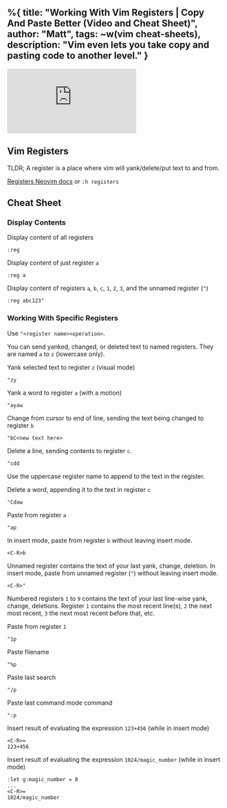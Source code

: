 %{
  title: "Working With Vim Registers | Copy And Paste Better (Video and Cheat Sheet)",
  author: "Matt",
  tags: ~w(vim cheat-sheets),
  description: "Vim even lets you take copy and pasting code to another level."
}
---
<iframe
    class="embedded-yt"
    src="https://www.youtube.com/embed/QVvrkwipr8g?rel=0"
    title="YouTube video player"
    frameborder="0"
    allow="accelerometer; autoplay; clipboard-write; encrypted-media; gyroscope; picture-in-picture; web-share"
    referrerpolicy="strict-origin-when-cross-origin"
    allowfullscreen
>
</iframe>

## Vim Registers
TLDR; A register is a place where vim will yank/delete/put text to and from.

[Registers Neovim docs](https://neovim.io/doc/user/change.html#registers) or `:h registers`

## Cheat Sheet

### Display Contents
Display content of all registers
```
:reg
```

Display content of just register `a`
```
:reg a
```

Display content of registers `a`, `b`, `c`, `1`, `2`, `3`, and the unnamed register (`"`)
```
:reg abc123"
```

### Working With Specific Registers

Use `"<register name><operation>`.

You can send yanked, changed, or deleted text to named registers.
They are named `a` to `z` (lowercase only).

Yank selected text to register `z` (visual mode)
```
"zy
```
Yank a word to register `a` (with a motion)
```
"ayaw
```
Change from cursor to end of line, sending the text being changed to register `b`
```
"bC<new text here>
```
Delete a line, sending contents to register `c`.
```
"cdd
```

Use the uppercase register name to append to the text in the register.

Delete a word, appending it to the text in register `c`
```
"Cdaw
```

Paste from register `a`
```
"ap
```

In insert mode, paste from register `b` without leaving insert mode.
```
<C-R>b
```

Unnamed register contains the text of your last yank, change, deletion.
In insert mode, paste from unnamed register (`"`) without leaving insert mode.
```
<C-R>"
```

Numbered registers `1` to `9` contains the text of your last line-wise yank, change, deletions.
Register `1` contains the most recent line(s), `2` the next most recent, `3` the next most recent before that, etc.

Paste from register `1`
```
"1p
```

Paste filename
```
"%p
```

Paste last search
```
"/p
```

Paste last command mode command
```
":p
```

Insert result of evaluating the expression `123+456` (while in insert mode)
```
<C-R>=
123+456
```

Insert result of evaluating the expression `1024/magic_number` (while in insert mode)
```
:let g:magic_number = 8
...
<C-R>=
1024/magic_number
```
